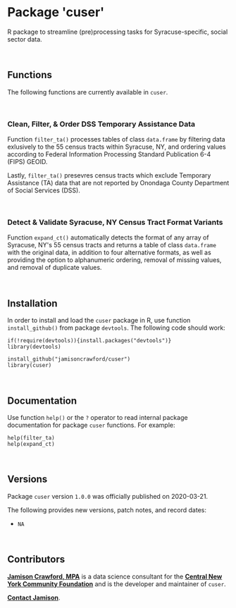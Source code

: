 # Package 'cuser'

R package to streamline (pre)processing tasks for Syracuse-specific, social sector data.

<br>

## Functions

The following functions are currently available in `cuser`.

<br>

### Clean, Filter, & Order DSS Temporary Assistance Data

Function `filter_ta()` processes tables of class `data.frame` by filtering data 
exlusively to the 55 census tracts within Syracuse, NY, and ordering values 
according to Federal Information Processing Standard Publication 6-4 (FIPS) GEOID.

Lastly, `filter_ta()` presevres census tracts which exclude Temporary Assistance 
(TA) data that are not reported by Onondaga County Department of Social Services (DSS).

<br>

### Detect & Validate Syracuse, NY Census Tract Format Variants

Function `expand_ct()` automatically detects the format of any array of Syracuse, NY's 
55 census tracts and returns a table of class `data.frame` with the original data, 
in addition to four alternative formats, as well as providing the option to alphanumeric 
ordering, removal of missing values, and removal of duplicate values.

<br>

## Installation

In order to install and load the `cuser` package in R, use function `install_github()` 
from package `devtools`. The following code should work:

```
if(!require(devtools)){install.packages("devtools")}
library(devtools)

install_github("jamisoncrawford/cuser")
library(cuser)
```

<br>

## Documentation

Use function `help()` or the `?` operator to read internal package documentation for
package `cuser` functions. For example:

```
help(filter_ta)
help(expand_ct)
```

<br>

## Versions

Package `cuser` version `1.0.0` was officially published on 2020-03-21. 

The following provides new versions, patch notes, and record dates:

* `NA`

<br>

## Contributors

[**Jamison Crawford, MPA**](linkedin.com/in/jamisoncrawford) is a data science 
consultant for the [**Central New York Community Foundation**](cnycf.org) and 
is the developer and maintainer of `cuser`.

[**Contact Jamison**](mailto:jamisoncrawford@gmail.com).
